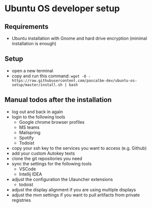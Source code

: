 # Ubuntu OS developer setup

## Requirements

- Ubuntu installation with Gnome and hard drive encryption (minimal installation is enough)

## Setup

- open a new terminal
- copy and run this command: `wget -O - https://raw.githubusercontent.com/pascalbe-dev/ubuntu-os-setup/master/install.sh | bash`

## Manual todos after the installation

- log out and back in again
- login to the following tools
  - Google chrome browser profiles
  - MS teams
  - Mailspring
  - Spotify
  - Todoist
- copy your ssh key to the services you want to access (e.g. Github)
- add your custom Autokey texts
- clone the git repositories you need
- sync the settings for the following tools
  - VSCode
  - Intellij IDEA
- adjust the configuration the Ulauncher extensions
  - todoist
- adjust the display alignment if you are using multiple displays
- adjust the mvn settings if you want to pull artifacts from private registries
